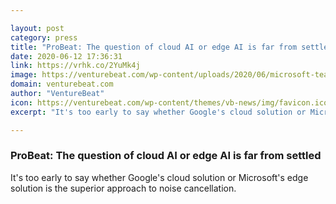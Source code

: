 ```yaml
---

layout: post
category: press
title: "ProBeat: The question of cloud AI or edge AI is far from settled"
date: 2020-06-12 17:36:31
link: https://vrhk.co/2YuMk4j
image: https://venturebeat.com/wp-content/uploads/2020/06/microsoft-teams-google-meet.png?w=1200&strip=all
domain: venturebeat.com
author: "VentureBeat"
icon: https://venturebeat.com/wp-content/themes/vb-news/img/favicon.ico
excerpt: "It's too early to say whether Google's cloud solution or Microsoft's edge solution is the superior approach to noise cancellation."

---
```


### ProBeat: The question of cloud AI or edge AI is far from settled

It's too early to say whether Google's cloud solution or Microsoft's edge solution is the superior approach to noise cancellation.